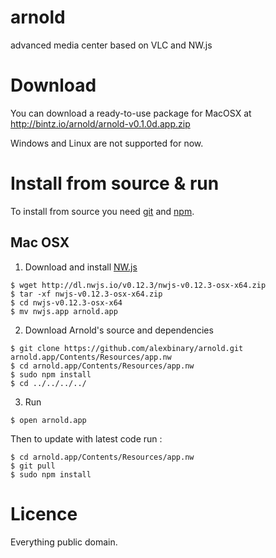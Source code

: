 # arnold
advanced media center based on VLC and NW.js

# Download

You can download a ready-to-use package for MacOSX at http://bintz.io/arnold/arnold-v0.1.0d.app.zip

Windows and Linux are not supported for now.

# Install from source & run

To install from source you need [git](http://git-scm.com/download/mac) and [npm](https://nodejs.org/dist/v5.0.0/node-v5.0.0.pkg).

## Mac OSX

1. Download and install [NW.js](http://nwjs.io)
```
$ wget http://dl.nwjs.io/v0.12.3/nwjs-v0.12.3-osx-x64.zip
$ tar -xf nwjs-v0.12.3-osx-x64.zip
$ cd nwjs-v0.12.3-osx-x64
$ mv nwjs.app arnold.app
```

2. Download Arnold's source and dependencies
```
$ git clone https://github.com/alexbinary/arnold.git arnold.app/Contents/Resources/app.nw
$ cd arnold.app/Contents/Resources/app.nw
$ sudo npm install
$ cd ../../../../
```

3. Run
```
$ open arnold.app
```

Then to update with latest code run :

```
$ cd arnold.app/Contents/Resources/app.nw
$ git pull
$ sudo npm install
```

# Licence

Everything public domain.
